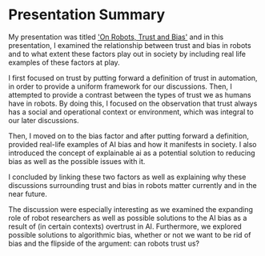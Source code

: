 # Presentation Summary

My presentation was titled ['On Robots, Trust and Bias'](https://docs.google.com/presentation/d/1vmvaffQWiOFEo1LiunooRmOfwNswQy6QNEKYJ4Im-IU/edit?usp=sharing) and in this presentation, I examined the relationship between trust and bias in robots and to what extent these factors play out in society by including real life examples of these factors at play.

I first focused on trust by putting forward a definition of trust in automation, in order to provide a uniform framework for our discussions. Then, I attempted to provide a contrast between the types of trust we as humans have in robots. By doing this, I focused on the observation that trust always has a social and operational context or environment, which was integral to our later discussions.

Then, I moved on to the bias factor and after putting forward a definition, provided real-life examples of AI bias and how it manifests in society. I also introduced the concept of explainable ai as a potential solution to reducing bias as well as the possible issues with it.

I concluded by linking these two factors as well as explaining why these discussions surrounding trust and bias in robots matter currently and in the near future.

The discussion were especially interesting as we examined the expanding role of robot researchers as well as possible solutions to the AI bias as a result of (in certain contexts) overtrust in AI. Furthermore, we explored possible solutions to algorithmic bias, whether or not we want to be rid of bias and the flipside of the argument: can robots trust us?
